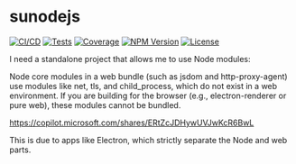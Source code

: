 # sunodejs

[![CI/CD](https://img.shields.io/badge/CI%2FCD-pending-yellow)](https://github.com/actions) [![Tests](https://img.shields.io/badge/tests-pending-yellow)](...) [![Coverage](https://img.shields.io/badge/coverage-0%25-red)](...) [![NPM Version](https://img.shields.io/npm/v/sunodejs.svg)](https://www.npmjs.com/package/sunodejs) [![License](https://img.shields.io/npm/l/sunodejs.svg)](./LICENSE)

I need a standalone project that allows me to use Node modules:

Node core modules in a web bundle (such as jsdom and http-proxy-agent) use modules like net, tls, and child_process, which do not exist in a web environment. If you are building for the browser (e.g., electron-renderer or pure web), these modules cannot be bundled.

https://copilot.microsoft.com/shares/ERtZcJDHywUVJwKcR6BwL

This is due to apps like Electron, which strictly separate the Node and web parts.

